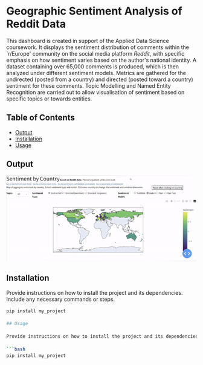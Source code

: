 # Geographic Sentiment Analysis of Reddit Data
This dashboard is created in support of the Applied Data Science coursework. It displays the sentiment distribution of comments within the `r/Europe' community on the social media platform *Reddit*, with specific emphasis on how sentiment varies based on the author's national identity. A dataset containing over 65,000 comments is produced, which is then analyzed under different sentiment models. Metrics are gathered for the undirected (posted from a country) and directed (posted toward a country) sentiment for these comments. Topic Modelling and Named Entity Recognition are carried out to allow visualisation of sentiment based on specific topics or towards entities.


## Table of Contents
- [Output](#output)
- [Installation](#installation)
- [Usage](#usage)

## Output
![](demo/datasci1.gif)

## Installation

Provide instructions on how to install the project and its dependencies. Include any necessary commands or steps.

```bash
pip install my_project

## Usage

Provide instructions on how to install the project and its dependencies. Include any necessary commands or steps.

```bash
pip install my_project
